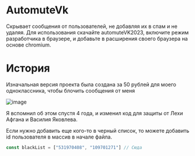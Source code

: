 # AutomuteVk

Скрывает сообщения от пользователей, не добавляя их в спам и не удаляя.
Для использования скачайте automuteVK2023, включите режим разработчика в браузере, и добавьте в расширения своего браузера на основе chromium.

# История

Изначальная версия проекта была создана за 50 рублей для моего одноклассника, чтобы блочить сообщения от меня

![image](https://user-images.githubusercontent.com/35727198/211395904-7b64bcd3-2d69-419d-b8dc-477f3fc37b2c.png)

Я вспомнил об этом спустя 4 года, и изменил код для защиты от Лехи Афгана и Василия Яковлева. 

Если нужно добавить еще кого-то в черный список, то можете добавить id пользователя в массив в начале файла.
```js
const blackList = ["531970408", "109701271"] // Сюда
```

